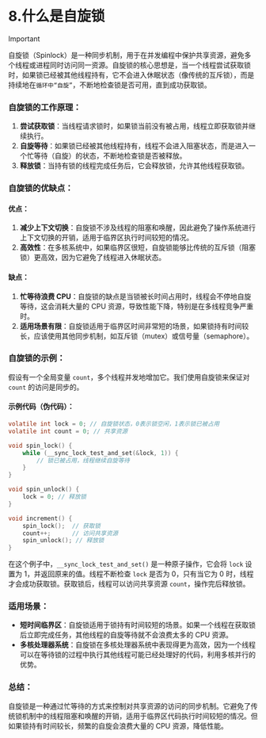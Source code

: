 # 8.什么是自旋锁

> [!important]
>
> 自旋锁（Spinlock）是一种同步机制，用于在并发编程中保护共享资源，避免多个线程或进程同时访问同一资源。自旋锁的核心思想是，当一个线程尝试获取锁时，如果锁已经被其他线程持有，它不会进入休眠状态（像传统的互斥锁），而是持续地在`循环中“自旋”`，不断地检查锁是否可用，直到成功获取锁。

### 自旋锁的工作原理：
1. **尝试获取锁**：当线程请求锁时，如果锁当前没有被占用，线程立即获取锁并继续执行。
2. **自旋等待**：如果锁已经被其他线程持有，线程不会进入阻塞状态，而是进入一个忙等待（自旋）的状态，不断地检查锁是否被释放。
3. **释放锁**：当持有锁的线程完成任务后，它会释放锁，允许其他线程获取锁。

### 自旋锁的优缺点：

#### 优点：
1. **减少上下文切换**：自旋锁不涉及线程的阻塞和唤醒，因此避免了操作系统进行上下文切换的开销，适用于临界区执行时间较短的情况。
2. **高效性**：在多核系统中，如果临界区很短，自旋锁能够比传统的互斥锁（阻塞锁）更高效，因为它避免了线程进入休眠状态。

#### 缺点：
1. **忙等待浪费 CPU**：自旋锁的缺点是当锁被长时间占用时，线程会不停地自旋等待，这会消耗大量的 CPU 资源，导致性能下降，特别是在多线程竞争严重时。
2. **适用场景有限**：自旋锁适用于临界区时间非常短的场景，如果锁持有时间较长，应该使用其他同步机制，如互斥锁（mutex）或信号量（semaphore）。

### 自旋锁的示例：

假设有一个全局变量 `count`，多个线程并发地增加它。我们使用自旋锁来保证对 `count` 的访问是同步的。

#### 示例代码（伪代码）：

```c
volatile int lock = 0; // 自旋锁状态，0表示锁空闲，1表示锁已被占用
volatile int count = 0; // 共享资源

void spin_lock() {
    while (__sync_lock_test_and_set(&lock, 1)) {
        // 锁已被占用，线程继续自旋等待
    }
}

void spin_unlock() {
    lock = 0; // 释放锁
}

void increment() {
    spin_lock();  // 获取锁
    count++;      // 访问共享资源
    spin_unlock(); // 释放锁
}
```

在这个例子中，`__sync_lock_test_and_set()` 是一种原子操作，它会将 `lock` 设置为 1，并返回原来的值。线程不断检查 `lock` 是否为 0，只有当它为 0 时，线程才会成功获取锁。获取锁后，线程可以访问共享资源 `count`，操作完后释放锁。

### 适用场景：
- **短时间临界区**：自旋锁适用于锁持有时间较短的场景。如果一个线程在获取锁后立即完成任务，其他线程的自旋等待就不会浪费太多的 CPU 资源。
- **多核处理器系统**：自旋锁在多核处理器系统中表现得更为高效，因为一个线程可以在等待锁的过程中执行其他线程可能已经处理好的代码，利用多核并行的优势。

### 总结：
自旋锁是一种通过忙等待的方式来控制对共享资源的访问的同步机制。它避免了传统锁机制中的线程阻塞和唤醒的开销，适用于临界区代码执行时间较短的情况。但如果锁持有时间较长，频繁的自旋会浪费大量的 CPU 资源，降低性能。